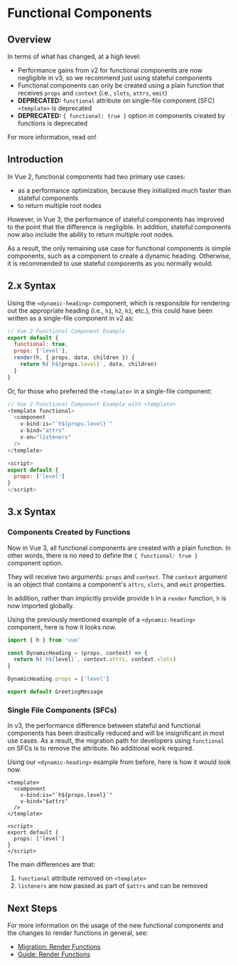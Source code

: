 # Functional Components

## Overview

In terms of what has changed, at a high level:

- Performance gains from v2 for functional components are now negligible in v3, so we recommend just using stateful components
- Functional components can only be created using a plain function that receives `props` and `context` (i.e., `slots`, `attrs`, `emit`)
- **DEPRECATED:** `functional` attribute on single-file component (SFC) `<template>` is deprecated
- **DEPRECATED:** `{ functional: true }` option in components created by functions is deprecated

For more information, read on!

## Introduction

In Vue 2, functional components had two primary use cases:

- as a performance optimization, because they initialized much faster than stateful components
- to return multiple root nodes

However, in Vue 3, the performance of stateful components has improved to the point that the difference is negligible. In addition, stateful components now also include the ability to return multiple root nodes.

As a result, the only remaining use case for functional components is simple components, such as a component to create a dynamic heading. Otherwise, it is recommended to use stateful components as you normally would.

## 2.x Syntax

Using the `<dynamic-heading>` component, which is responsible for rendering out the appropriate heading (i.e., `h1`, `h2`, `h3`, etc.), this could have been written as a single-file component in v2 as:

```js
// Vue 2 Functional Component Example
export default {
  functional: true,
  props: ['level'],
  render(h, { props, data, children }) {
    return h(`h${props.level}`, data, children)
  }
}
```

Or, for those who preferred the `<template>` in a single-file component:

```js
// Vue 2 Functional Component Example with <template>
<template functional>
  <component
    v-bind:is="`h${props.level}`"
    v-bind="attrs"
    v-on="listeners"
  />
</template>

<script>
export default {
  props: ['level']
}
</script>
```

## 3.x Syntax

### Components Created by Functions

Now in Vue 3, all functional components are created with a plain function. In other words, there is no need to define the `{ functional: true }` component option.

They will receive two arguments: `props` and `context`. The `context` argument is an object that contains a component's `attrs`, `slots`, and `emit` properties.

In addition, rather than implicitly provide provide `h` in a `render` function, `h` is now imported globally.

Using the previously mentioned example of a `<dynamic-heading>` component, here is how it looks now.

```js
import { h } from 'vue'

const DynamicHeading = (props, context) => {
  return h(`h${level}`, context.attrs, context.slots)
}

DynamicHeading.props = ['level']

export default GreetingMessage
```

### Single File Components (SFCs)

In v3, the performance difference between stateful and functional components has been drastically reduced and will be insignificant in most use cases. As a result, the migration path for developers using `functional` on SFCs is to remove the attribute. No additional work required.

Using our `<dynamic-heading>` example from before, here is how it would look now.

```js{1}
<template>
  <component
    v-bind:is="`h${props.level}`"
    v-bind="$attrs"
  />
</template>

<script>
export default {
  props: ['level']
}
</script>
```

The main differences are that:

1. `functional` attribute removed on `<template>`
1. `listeners` are now passed as part of `$attrs` and can be removed

## Next Steps

For more information on the usage of the new functional components and the changes to render functions in general, see:

- [Migration: Render Functions](TODO)
- [Guide: Render Functions](/guide/render-function.html)
